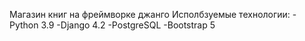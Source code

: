Магазин книг на фреймворке джанго
Исполбзуемые технологии:
-Python 3.9
-Django 4.2
-PostgreSQL 
-Bootstrap 5
